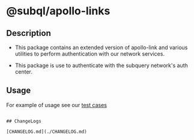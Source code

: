 # @subql/apollo-links

## Description

- This package contains an extended version of apollo-link and various utilities to perform authentication with our network services. 

- This package is use to authenticate with the subquery network's auth center.   

## Usage 

For example of usage see our [test cases](../../test/authLink.test.ts)

```

## ChangeLogs

[CHANGELOG.md](./CHANGELOG.md)
